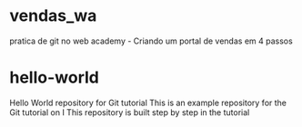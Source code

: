 # vendas_wa
pratica de git no web academy - Criando um portal de vendas em 4 passos

# hello-world
Hello World repository for Git tutorial
This is an example repository for the Git tutorial on I
This repository is built step by step in the tutorial
